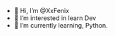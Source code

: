- 👋 Hi, I’m @XxFenix
- 👀 I’m interested in learn Dev
- 🌱 I’m currently learning, Python.
<!---
XxFenix/XxFenix is a ✨ special ✨ repository because its `README.md` (this file) appears on your GitHub profile.
You can click the Preview link to take a look at your changes.
--->
